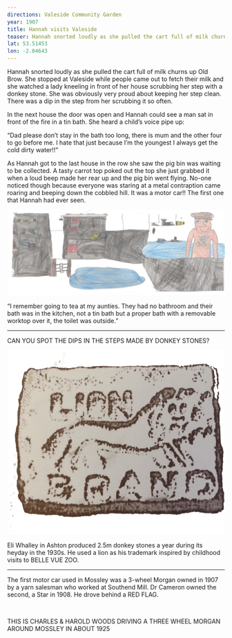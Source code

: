 ```yaml
---
directions: Valeside Community Garden
year: 1907
title: Hannah visits Valeside
teaser: Hannah snorted loudly as she pulled the cart full of milk churns up Old Brow.
lat: 53.51453
lon: -2.04643
---
```


Hannah snorted loudly as she pulled the cart full of milk churns up Old Brow. She stopped at Valeside while people came out to fetch their milk and she watched a lady kneeling in front of her house scrubbing her step with a donkey stone. She was obviously very proud about keeping her step clean. There was a dip in the step from her scrubbing it so often.

In the next house the door was open and Hannah could see a man sat in front of the fire in a tin bath. She heard a child’s voice pipe up:

“Dad please don’t stay in the bath too long, there is mum and the other four to go before me. I hate that just because I’m the youngest I always get the cold dirty water!!”

As Hannah got to the last house in the row she saw the pig bin was waiting to be collected. A tasty carrot top poked out the top she just grabbed it when a loud beep made her rear up and the pig bin went flying. No-one noticed though because everyone was staring at a metal contraption came roaring and beeping down the cobbled hill. It was a motor car!! The first one that Hannah had ever seen.

![](/images/stops/horse/Trail_Horse_2.png)

“I remember going to tea at my aunties. They had no bathroom and their bath was in the kitchen, not a tin bath but a proper bath with a removable worktop over it, the toilet was outside.”

---

CAN YOU SPOT THE DIPS IN THE STEPS MADE BY DONKEY STONES?

![](/images/stops/horse/Trail_Horse_2b.png)

Eli Whalley in Ashton produced 2.5m donkey stones a year during its heyday in the 1930s. He used a lion as his trademark inspired by childhood visits to BELLE VUE ZOO.


---

The first motor car used in Mossley was a 3-wheel Morgan owned in 1907 by a yarn salesman who worked at Southend Mill. Dr Cameron owned the second, a Star in 1908. He drove behind a RED FLAG.

![]()

THIS IS CHARLES & HAROLD WOODS DRIVING A THREE WHEEL MORGAN AROUND MOSSLEY IN ABOUT 1925

